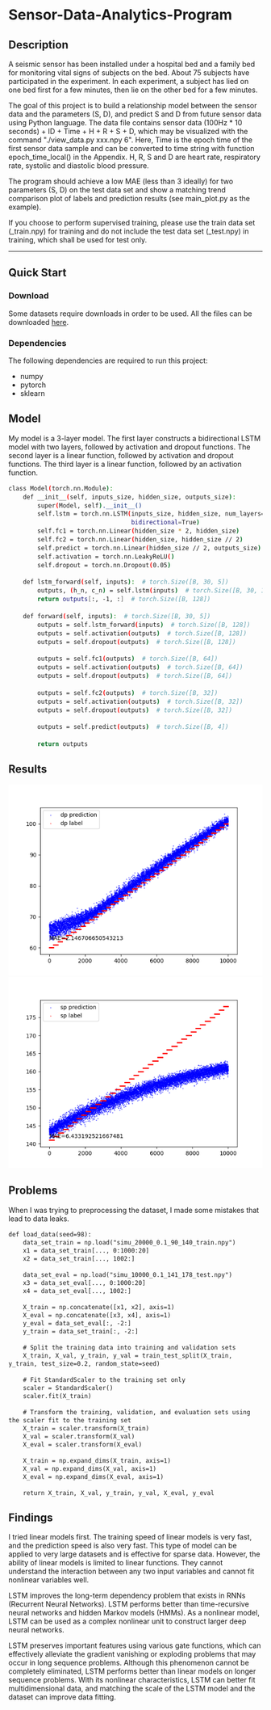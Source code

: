 # Sensor-Data-Analytics-Program

## Description
A seismic sensor has been installed under a hospital bed and a family bed for monitoring vital signs of subjects on the bed. About 75 subjects have participated in the experiment. In each experiment, a subject has lied on one bed first for a few minutes, then lie on the other bed for a few minutes.

The goal of this project is to build a relationship model between the sensor data and the parameters (S, D), and predict S and D from future sensor data using Python language. The data file contains sensor data (100Hz * 10 seconds) + ID + Time + H + R + S + D, which may be visualized with the command "./view_data.py xxx.npy 6". Here, Time is the epoch time of the first sensor data sample and can be converted to time string with function epoch_time_local() in the Appendix. H, R, S and D are heart rate, respiratory rate, systolic and diastolic blood pressure.

The program should achieve a low MAE (less than 3 ideally) for two parameters (S, D) on the test data set and show a matching trend comparison plot of labels and prediction results (see main_plot.py as the example).

If you choose to perform supervised training, please use the train data set (_train.npy) for training and do not include the test data set (_test.npy) in training, which shall be used for test only.

---

## Quick Start

### Download
Some datasets require downloads in order to be used. All the files can be downloaded [here](https://www.dropbox.com/sh/kpiit4ly8l47mo4/AACqFLwGjgcOhyr6GN-669PZa?dl=0).

### Dependencies
The following dependencies are required to run this project:
* numpy
* pytorch
* sklearn

## Model
My model is a 3-layer model. 
The first layer constructs a bidirectional LSTM model with two layers, followed by activation and dropout functions.
The second layer is a linear function, followed by activation and dropout functions.
The third layer is a linear function, followed by an activation function.
```sh
class Model(torch.nn.Module):
    def __init__(self, inputs_size, hidden_size, outputs_size):
        super(Model, self).__init__()
        self.lstm = torch.nn.LSTM(inputs_size, hidden_size, num_layers=3, batch_first=True, dropout=0.1,
                                  bidirectional=True)
        self.fc1 = torch.nn.Linear(hidden_size * 2, hidden_size)
        self.fc2 = torch.nn.Linear(hidden_size, hidden_size // 2)
        self.predict = torch.nn.Linear(hidden_size // 2, outputs_size)
        self.activation = torch.nn.LeakyReLU()
        self.dropout = torch.nn.Dropout(0.05)

    def lstm_forward(self, inputs):  # torch.Size([B, 30, 5])
        outputs, (h_n, c_n) = self.lstm(inputs)  # torch.Size([B, 30, 128])
        return outputs[:, -1, :]  # torch.Size([B, 128])

    def forward(self, inputs):  # torch.Size([B, 30, 5])
        outputs = self.lstm_forward(inputs)  # torch.Size([B, 128])
        outputs = self.activation(outputs)  # torch.Size([B, 128])
        outputs = self.dropout(outputs)  # torch.Size([B, 128])

        outputs = self.fc1(outputs)  # torch.Size([B, 64])
        outputs = self.activation(outputs)  # torch.Size([B, 64])
        outputs = self.dropout(outputs)  # torch.Size([B, 64])

        outputs = self.fc2(outputs)  # torch.Size([B, 32])
        outputs = self.activation(outputs)  # torch.Size([B, 32])
        outputs = self.dropout(outputs)  # torch.Size([B, 32])

        outputs = self.predict(outputs)  # torch.Size([B, 4])

        return outputs
```



## Results 
![img](https://github.com/Ed1sonChen/sensor-data-analytics-program/blob/master/dp2.png)
![img](https://github.com/Ed1sonChen/sensor-data-analytics-program/blob/master/sp2.png)

## Problems
When I was trying to preprocessing the dataset, I made some mistakes that lead to data leaks.

```
def load_data(seed=98):
    data_set_train = np.load("simu_20000_0.1_90_140_train.npy")
    x1 = data_set_train[..., 0:1000:20]
    x2 = data_set_train[..., 1002:]

    data_set_eval = np.load("simu_10000_0.1_141_178_test.npy")
    x3 = data_set_eval[..., 0:1000:20]
    x4 = data_set_eval[..., 1002:]

    X_train = np.concatenate([x1, x2], axis=1)
    X_eval = np.concatenate([x3, x4], axis=1)
    y_eval = data_set_eval[:, -2:]
    y_train = data_set_train[:, -2:]

    # Split the training data into training and validation sets
    X_train, X_val, y_train, y_val = train_test_split(X_train, y_train, test_size=0.2, random_state=seed)

    # Fit StandardScaler to the training set only
    scaler = StandardScaler()
    scaler.fit(X_train)

    # Transform the training, validation, and evaluation sets using the scaler fit to the training set
    X_train = scaler.transform(X_train)
    X_val = scaler.transform(X_val)
    X_eval = scaler.transform(X_eval)

    X_train = np.expand_dims(X_train, axis=1)
    X_val = np.expand_dims(X_val, axis=1)
    X_eval = np.expand_dims(X_eval, axis=1)

    return X_train, X_val, y_train, y_val, X_eval, y_eval

```
## Findings
I tried linear models first. The training speed of linear models is very fast, and the prediction speed is also very fast. This type of model can be applied to very large datasets and is effective for sparse data. However, the ability of linear models is limited to linear functions. They cannot understand the interaction between any two input variables and cannot fit nonlinear variables well.

LSTM improves the long-term dependency problem that exists in RNNs (Recurrent Neural Networks). LSTM performs better than time-recursive neural networks and hidden Markov models (HMMs). As a nonlinear model, LSTM can be used as a complex nonlinear unit to construct larger deep neural networks.

LSTM preserves important features using various gate functions, which can effectively alleviate the gradient vanishing or exploding problems that may occur in long sequence problems. Although this phenomenon cannot be completely eliminated, LSTM performs better than linear models on longer sequence problems. With its nonlinear characteristics, LSTM can better fit multidimensional data, and matching the scale of the LSTM model and the dataset can improve data fitting.
